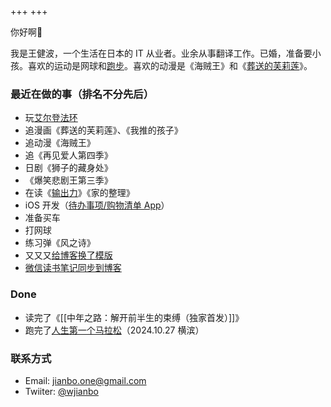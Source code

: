 +++
+++

你好啊👋  

我是王健波，一个生活在日本的 IT 从业者。业余从事翻译工作。已婚，准备要小孩。喜欢的运动是网球和[跑步](https://wjianbo.github.io/running_page/)。喜欢的动漫是《海贼王》和《[葬送的芙莉莲](notes/frieren)》。

### 最近在做的事（排名不分先后）

- 玩[艾尔登法环](notes/elden-ring)
- 追漫画《葬送的芙莉莲》、《我推的孩子》
- 追动漫《海贼王》
- 追《再见爱人第四季》
- 日剧《狮子的藏身处》
- 《爆笑悲剧王第三季》
- 在读《[输出力](daily-write/2024-11-01-output-power)》《家的整理》
- iOS 开发（[待办事项/购物清单 App](https://apple.co/3Mdyf4q)）
- 准备买车
- 打网球
- 练习弹《风之诗》
- 又又又[给博客换了模版](notes/blog-notes)
- [微信读书笔记同步到博客](books)

### Done

- 读完了《[[中年之路：解开前半生的束缚（独家首发）]]》
- 跑完了[人生第一个马拉松](daily-write/2024-11-03-post-marathon)（2024.10.27 横滨）



### 联系方式

- Email: jianbo.one@gmail.com
- Twiiter: [@wjianbo](https://twitter.com/wjianbo)